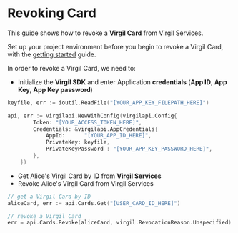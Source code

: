 # Revoking Card

This guide shows how to revoke a **Virgil Card** from Virgil Services.

Set up your project environment before you begin to revoke a Virgil Card, with the [getting started](/documentation/guides/configuration/client-configuration.md) guide.

In order to revoke a Virgil Card, we need to:

- Initialize the **Virgil SDK** and enter Application **credentials** (**App ID**, **App Key**, **App Key password**)

```go
keyfile, err := ioutil.ReadFile("[YOUR_APP_KEY_FILEPATH_HERE]")

api, err := virgilapi.NewWithConfig(virgilapi.Config{
		Token: "[YOUR_ACCESS_TOKEN_HERE]",
		Credentials: &virgilapi.AppCredentials{
			AppId:      "[YOUR_APP_ID_HERE]",
			PrivateKey: keyfile,
			PrivateKeyPassword : "[YOUR_APP_KEY_PASSWORD_HERE]",
		},
	})
```

- Get Alice's Virgil Card by **ID** from **Virgil Services**
- Revoke Alice's Virgil Card from Virgil Services

```go
// get a Virgil Card by ID
aliceCard, err := api.Cards.Get("[USER_CARD_ID_HERE]")

// revoke a Virgil Card
err = api.Cards.Revoke(aliceCard, virgil.RevocationReason.Unspecified)
```
